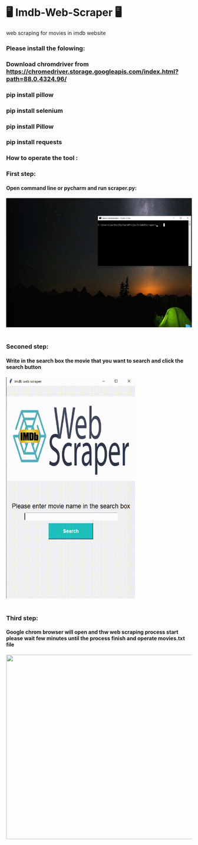# 🖥️ Imdb-Web-Scraper 🖥️
web scraping for movies in imdb website

### Please install the folowing:
### Download chromdriver from https://chromedriver.storage.googleapis.com/index.html?path=88.0.4324.96/
### pip install pillow
### pip install selenium
### pip install Pillow
### pip install requests



### How to operate the tool : 
### First step:
#### Open command line or pycharm and run scraper.py:
  <img src="gif instruction/First step.gif" width="600" height="350" ><br><br>
  
  
  
  
### Seconed step:
#### Write in the search box the movie that you want to search and click the search button
  <img src="gif instruction/Second step.gif" width="350" height="600" > <br><br>
  
### Third step: 
#### Google chrom browser will open and thw web scraping process start please wait few minutes until the process finish and operate movies.txt file
  <img src="gif instruction/Third step.gif" width="900" height="500" > <br><br>

